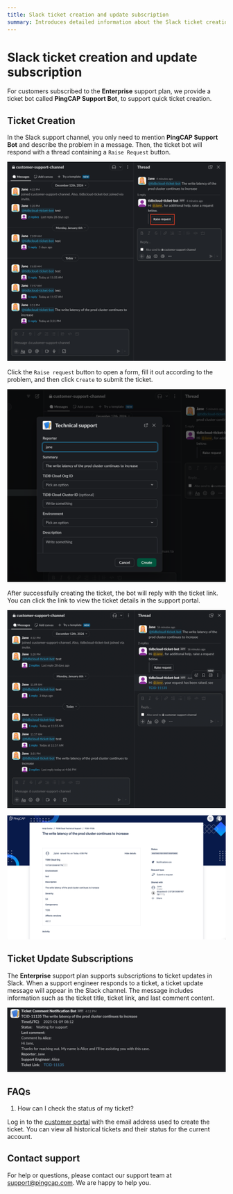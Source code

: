```yaml
---
title: Slack ticket creation and update subscription
summary: Introduces detailed information about the Slack ticket creation and update subscription
---
```


# Slack ticket creation and update subscription

For customers subscribed to the **Enterprise** support plan, we provide a ticket bot called **PingCAP Support Bot**, to support quick ticket creation.

## Ticket Creation

In the Slack support channel, you only need to mention **PingCAP Support Bot** and describe the problem in a message. Then, the ticket bot will respond with a thread containing a `Raise Request` button.

![slack-ticket-creation-1](/media/tidb-cloud/connected-slack-ticket-creation-1.png)

Click the `Raise request` button to open a form, fill it out according to the problem, and then click `Create` to submit the ticket.

![slack-ticket-creation-2](/media/tidb-cloud/connected-slack-ticket-creation-2.png)

After successfully creating the ticket, the bot will reply with the ticket link. You can click the link to view the ticket details in the support portal.

![slack-ticket-creation-3](/media/tidb-cloud/connected-slack-ticket-creation-3.png)

![slack-ticket-creation-4](/media/tidb-cloud/connected-slack-ticket-creation-4.png)

## Ticket Update Subscriptions

The **Enterprise** support plan supports subscriptions to ticket updates in Slack. When a support engineer responds to a ticket, a ticket update message will appear in the Slack channel. The message includes information such as the ticket title, ticket link, and last comment content.

![slack-ticket-creation-5](/media/tidb-cloud/connected-slack-ticket-creation-5.png)

## FAQs

1. How can I check the status of my ticket?

Log in to the [customer portal](https://tidb.support.pingcap.com/servicedesk/customer/user/requests) with the email address used to create the ticket. You can view all historical tickets and their status for the current account.

## Contact support

For help or questions, please contact our support team at support@pingcap.com. We are happy to help you.

